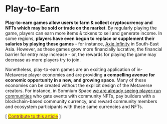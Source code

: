 # Play-to-Earn

**Play-to-earn games allow users to farm & collect cryptocurrency and NFTs which may be sold or trade on the market**. By regularly playing the game, players can earn more items & tokens to sell and generate income. In some regions, **players have even begun to replace or supplement their salaries by playing these games** - for instance, [Axie Infinity](https://www.youtube.com/watch?v=Lg5C2EbYueo) in South-East Asia. However, as these games grow more financially lucrative, the financial barrier for entry may increase - or, the rewards for playing the game may decrease as more players try to join.

Nonetheless, play-to-earn games are an exciting application of in-Metaverse player economies and are providing **a compelling avenue for economic opportunity in a new, and growing space**. Many of these economies can be created without the explicit design of the Metaverse creators. For instance, in Somnium Space [we are already seeing player-run communities](https://somniumtimes.com/2021/10/04/welcome-to-hotz-house-a-platform-for-artists-to-truly-own-and-monetize-their-creations/) who gate events with community NFTs, pay builders with a blockchain-based community currency, and reward community members and ecosystem participants with these same currencies and NFTs.



\[ [<mark style="color:purple;">Contribute to this article</mark>](https://github.com/the-metaverse/public-wiki) ]
